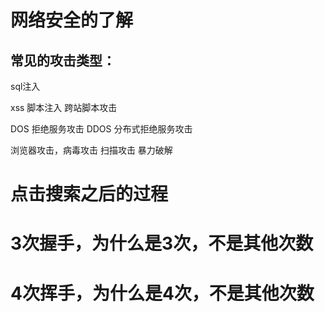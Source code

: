 # 网络安全的了解

## 常见的攻击类型：

sql注入

xss    脚本注入  跨站脚本攻击

DOS 拒绝服务攻击  DDOS 分布式拒绝服务攻击

浏览器攻击，病毒攻击 扫描攻击 暴力破解







# 点击搜索之后的过程



# 3次握手，为什么是3次，不是其他次数



# 4次挥手，为什么是4次，不是其他次数